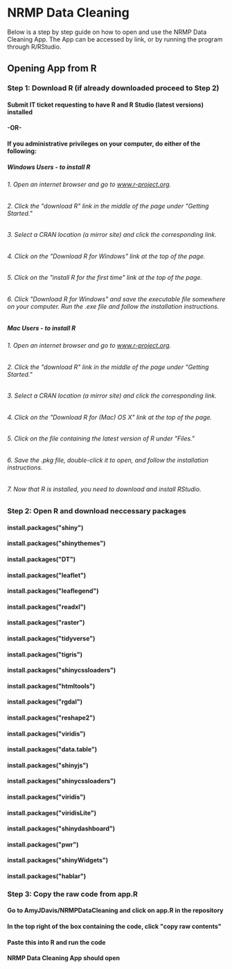 # NRMP Data Cleaning
Below is a step by step guide on how to open and use the NRMP Data Cleaning App. The App can be accessed by link, or by running the program through R/RStudio. 

## Opening App from R
### Step 1: Download R (if already downloaded proceed to Step 2)
#### Submit IT ticket requesting to have R and R Studio (latest versions) installed 
#### -OR-
#### If you administrative privileges on your computer, do either of the following:
##### Windows Users - to install R
###### 1. Open an internet browser and go to www.r-project.org.
###### 2. Click the "download R" link in the middle of the page under "Getting Started."
###### 3. Select a CRAN location (a mirror site) and click the corresponding link.  
###### 4. Click on the "Download R for Windows" link at the top of the page.  
###### 5. Click on the "install R for the first time" link at the top of the page.
###### 6. Click "Download R for Windows" and save the executable file somewhere on your computer.  Run the .exe file and follow the installation instructions.      
##### Mac Users - to install R
###### 1. Open an internet browser and go to www.r-project.org.
###### 2. Click the "download R" link in the middle of the page under "Getting Started."
###### 3. Select a CRAN location (a mirror site) and click the corresponding link.
###### 4. Click on the "Download R for (Mac) OS X" link at the top of the page.
###### 5. Click on the file containing the latest version of R under "Files."
###### 6. Save the .pkg file, double-click it to open, and follow the installation instructions.
###### 7. Now that R is installed, you need to download and install RStudio.
### Step 2: Open R and download neccessary packages
#### install.packages("shiny") 
#### install.packages("shinythemes")
#### install.packages("DT")
#### install.packages("leaflet")
#### install.packages("leaflegend")
#### install.packages("readxl")
#### install.packages("raster")
#### install.packages("tidyverse")
#### install.packages("tigris")
#### install.packages("shinycssloaders")
#### install.packages("htmltools")
#### install.packages("rgdal")
#### install.packages("reshape2")
#### install.packages("viridis")
#### install.packages("data.table")
#### install.packages("shinyjs")
#### install.packages("shinycssloaders")
#### install.packages("viridis")
#### install.packages("viridisLite")
#### install.packages("shinydashboard")
#### install.packages("pwr")
#### install.packages("shinyWidgets")
#### install.packages("hablar")
### Step 3: Copy the raw code from app.R
#### Go to AmyJDavis/NRMPDataCleaning and click on app.R in the repository
#### In the top right of the box containing the code, click "copy raw contents"
#### Paste this into R and run the code
#### NRMP Data Cleaning App should open




